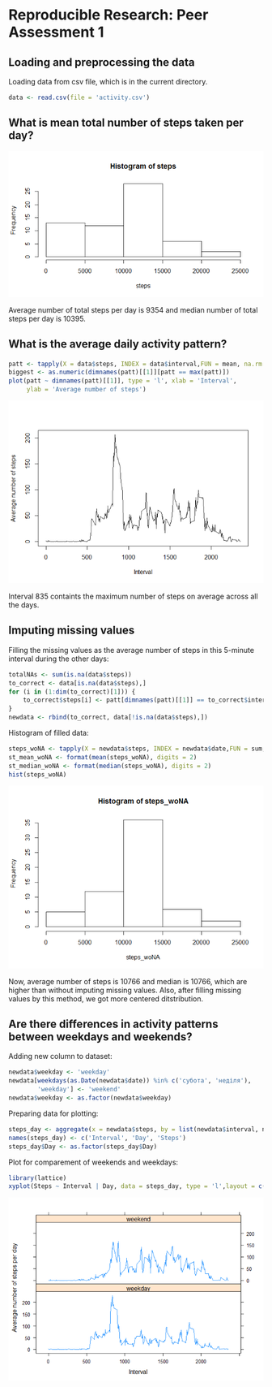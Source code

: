 # Reproducible Research: Peer Assessment 1


## Loading and preprocessing the data
Loading data from csv file, which is in the current directory.

```r
data <- read.csv(file = 'activity.csv')
```

## What is mean total number of steps taken per day?
![](PA1_template_files/figure-html/unnamed-chunk-2-1.png) 

Average number of total steps per day is 9354 and median number 
of total steps per day is 10395.

## What is the average daily activity pattern?

```r
patt <- tapply(X = data$steps, INDEX = data$interval,FUN = mean, na.rm = TRUE)
biggest <- as.numeric(dimnames(patt)[[1]][patt == max(patt)])
plot(patt ~ dimnames(patt)[[1]], type = 'l', xlab = 'Interval', 
     ylab = 'Average number of steps')
```

![](PA1_template_files/figure-html/unnamed-chunk-3-1.png) 

Interval 835 containts the maximum number of steps on average across all the days.

## Imputing missing values

Filling the missing values as the average number of steps in this 5-minute interval during the other days:


```r
totalNAs <- sum(is.na(data$steps))
to_correct <- data[is.na(data$steps),]
for (i in (1:dim(to_correct)[1])) {
    to_correct$steps[i] <- patt[dimnames(patt)[[1]] == to_correct$interval[i]]
}
newdata <- rbind(to_correct, data[!is.na(data$steps),])
```

Histogram of filled data:


```r
steps_woNA <- tapply(X = newdata$steps, INDEX = newdata$date,FUN = sum, na.rm = TRUE)
st_mean_woNA <- format(mean(steps_woNA), digits = 2)
st_median_woNA <- format(median(steps_woNA), digits = 2)
hist(steps_woNA)
```

![](PA1_template_files/figure-html/unnamed-chunk-5-1.png) 

Now, average number of steps is 10766 and median is 10766, which are higher than without imputing missing values. Also, after filling missing values by this method, we got more centered ditstribution.

## Are there differences in activity patterns between weekdays and weekends?

Adding new column to dataset:

```r
newdata$weekday <- 'weekday'
newdata[weekdays(as.Date(newdata$date)) %in% c('субота', 'неділя'), 
        'weekday'] <- 'weekend'
newdata$weekday <- as.factor(newdata$weekday)
```

Preparing data for plotting:


```r
steps_day <- aggregate(x = newdata$steps, by = list(newdata$interval, newdata$weekday),FUN = mean,simplify = TRUE)
names(steps_day) <- c('Interval', 'Day', 'Steps')
steps_day$Day <- as.factor(steps_day$Day)
```

Plot for comparement of weekends and weekdays:


```r
library(lattice)
xyplot(Steps ~ Interval | Day, data = steps_day, type = 'l',layout = c(1,2), ylab = 'Average number of steps per day')
```

![](PA1_template_files/figure-html/unnamed-chunk-8-1.png) 





